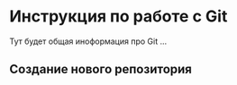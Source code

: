 # Инструкция по работе с Git 

Тут будет общая иноформация про Git ...

## Создание нового репозитория